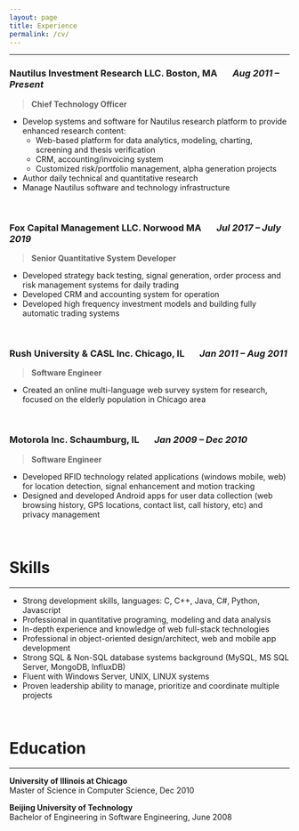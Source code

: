 ```yaml
---
layout: page
title: Experience
permalink: /cv/
---
```


***
### Nautilus Investment Research LLC. Boston, MA &nbsp;&nbsp;&nbsp;&nbsp;&nbsp; *Aug 2011 – Present*

> **Chief Technology Officer**

* Develop systems and software for Nautilus research platform to provide enhanced research content:
    * Web-based platform for data analytics, modeling, charting, screening and thesis verification
    * CRM, accounting/invoicing system
    * Customized risk/portfolio management, alpha generation projects
* Author daily technical and quantitative research
* Manage Nautilus software and technology infrastructure

<br/>

### Fox Capital Management LLC. Norwood MA &nbsp;&nbsp;&nbsp;&nbsp;&nbsp; *Jul 2017 – July 2019*

> **Senior Quantitative System Developer**

* Developed strategy back testing, signal generation, order process and risk management systems for daily trading
* Developed CRM and accounting system for operation
* Developed high frequency investment models and building fully automatic trading systems  

<br/>

### Rush University & CASL Inc. Chicago, IL &nbsp;&nbsp;&nbsp;&nbsp;&nbsp; *Jan 2011 – Aug 2011*

> **Software Engineer**

* Created an online multi-language web survey system for research, focused on the elderly population in Chicago area

<br/>

### Motorola Inc. Schaumburg, IL &nbsp;&nbsp;&nbsp;&nbsp;&nbsp; *Jan 2009 – Dec 2010*
> **Software Engineer**
* Developed RFID technology related applications (windows mobile, web) for location detection, signal enhancement and motion tracking
* Designed and developed Android apps for user data collection (web browsing history, GPS locations, contact list, call history, etc) and privacy management

<br/>

# Skills
***
* Strong development skills, languages: C, C++, Java, C#, Python, Javascript
* Professional in quantitative programing, modeling and data analysis
* In-depth experience and knowledge of web full-stack technologies
* Professional in object-oriented design/architect, web and mobile app development
* Strong SQL & Non-SQL database systems background (MySQL, MS SQL Server, MongoDB, InfluxDB)
* Fluent with Windows Server, UNIX, LINUX systems
* Proven leadership ability to manage, prioritize and coordinate multiple projects


<br/>

# Education
***
**University of Illinois at Chicago**  
Master of Science in Computer Science, Dec 2010

**Beijing University of Technology**  
 Bachelor of Engineering in Software Engineering, June 2008
